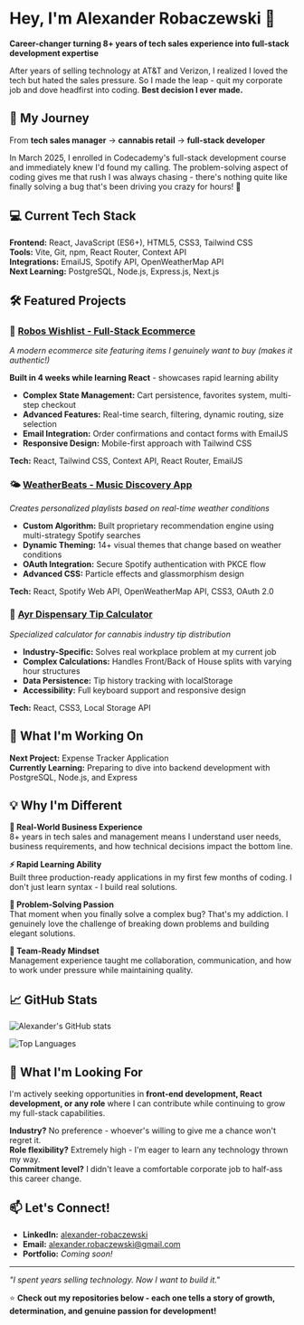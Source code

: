 # Hey, I'm Alexander Robaczewski 👋

**Career-changer turning 8+ years of tech sales experience into full-stack development expertise**

After years of selling technology at AT&T and Verizon, I realized I loved the tech but hated the sales pressure. So I made the leap - quit my corporate job and dove headfirst into coding. **Best decision I ever made.**

## 🚀 My Journey

From **tech sales manager** → **cannabis retail** → **full-stack developer**

In March 2025, I enrolled in Codecademy's full-stack development course and immediately knew I'd found my calling. The problem-solving aspect of coding gives me that rush I was always chasing - there's nothing quite like finally solving a bug that's been driving you crazy for hours! 🧩

## 💻 Current Tech Stack

**Frontend:** React, JavaScript (ES6+), HTML5, CSS3, Tailwind CSS  
**Tools:** Vite, Git, npm, React Router, Context API  
**Integrations:** EmailJS, Spotify API, OpenWeatherMap API  
**Next Learning:** PostgreSQL, Node.js, Express.js, Next.js

## 🛠️ Featured Projects

### 🛒 [Robos Wishlist - Full-Stack Ecommerce](https://roboswishlist.netlify.app/)
*A modern ecommerce site featuring items I genuinely want to buy (makes it authentic!)*

**Built in 4 weeks while learning React** - showcases rapid learning ability
- **Complex State Management:** Cart persistence, favorites system, multi-step checkout
- **Advanced Features:** Real-time search, filtering, dynamic routing, size selection
- **Email Integration:** Order confirmations and contact forms with EmailJS
- **Responsive Design:** Mobile-first approach with Tailwind CSS

**Tech:** React, Tailwind CSS, Context API, React Router, EmailJS

### 🌤️ [WeatherBeats - Music Discovery App](https://weatherbeatz.netlify.app/)
*Creates personalized playlists based on real-time weather conditions*

- **Custom Algorithm:** Built proprietary recommendation engine using multi-strategy Spotify searches
- **Dynamic Theming:** 14+ visual themes that change based on weather conditions
- **OAuth Integration:** Secure Spotify authentication with PKCE flow
- **Advanced CSS:** Particle effects and glassmorphism design

**Tech:** React, Spotify Web API, OpenWeatherMap API, CSS3, OAuth 2.0

### 🧮 [Ayr Dispensary Tip Calculator](https://ayrtips.netlify.app/)
*Specialized calculator for cannabis industry tip distribution*

- **Industry-Specific:** Solves real workplace problem at my current job
- **Complex Calculations:** Handles Front/Back of House splits with varying hour structures
- **Data Persistence:** Tip history tracking with localStorage
- **Accessibility:** Full keyboard support and responsive design

**Tech:** React, CSS3, Local Storage API

## 🎯 What I'm Working On

**Next Project:** Expense Tracker Application  
**Currently Learning:** Preparing to dive into backend development with PostgreSQL, Node.js, and Express

## 💡 Why I'm Different

**🏢 Real-World Business Experience**  
8+ years in tech sales and management means I understand user needs, business requirements, and how technical decisions impact the bottom line.

**⚡ Rapid Learning Ability**  
Built three production-ready applications in my first few months of coding. I don't just learn syntax - I build real solutions.

**🎯 Problem-Solving Passion**  
That moment when you finally solve a complex bug? That's my addiction. I genuinely love the challenge of breaking down problems and building elegant solutions.

**🤝 Team-Ready Mindset**  
Management experience taught me collaboration, communication, and how to work under pressure while maintaining quality.

## 📈 GitHub Stats

![Alexander's GitHub stats](https://github-readme-stats.vercel.app/api?username=Arobaczewski&show_icons=true&theme=dark)


![Top Languages](https://github-readme-stats.vercel.app/api/top-langs/?username=Arobaczewski&layout=compact&theme=dark)

## 🌟 What I'm Looking For

I'm actively seeking opportunities in **front-end development, React development, or any role** where I can contribute while continuing to grow my full-stack capabilities. 

**Industry?** No preference - whoever's willing to give me a chance won't regret it.  
**Role flexibility?** Extremely high - I'm eager to learn any technology thrown my way.  
**Commitment level?** I didn't leave a comfortable corporate job to half-ass this career change.

## 📫 Let's Connect!

- **LinkedIn:** [alexander-robaczewski](https://www.linkedin.com/in/alexander-robaczewski/)
- **Email:** alexander.robaczewski@gmail.com
- **Portfolio:** *Coming soon!*

---

*"I spent years selling technology. Now I want to build it."*

⭐ **Check out my repositories below - each one tells a story of growth, determination, and genuine passion for development!**
